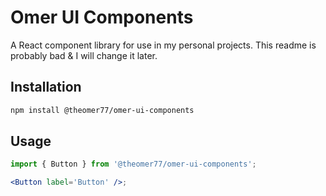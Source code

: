 # Omer UI Components

A React component library for use in my personal projects. This readme is probably bad & I will change it later.

## Installation

```bash
npm install @theomer77/omer-ui-components
```

## Usage

```jsx
import { Button } from '@theomer77/omer-ui-components';

<Button label='Button' />;
```
